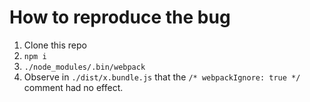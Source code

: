 # How to reproduce the bug

1. Clone this repo
2. `npm i`
3. `./node_modules/.bin/webpack`
4. Observe in `./dist/x.bundle.js` that the `/* webpackIgnore: true */` comment had no effect.
